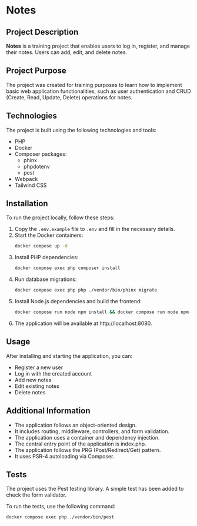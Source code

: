 # Notes

## Project Description

**Notes** is a training project that enables users to log in, register, and manage their notes. Users can add, edit, and delete notes.

## Project Purpose

The project was created for training purposes to learn how to implement basic web application functionalities, such as user authentication and CRUD (Create, Read, Update, Delete) operations for notes.

## Technologies

The project is built using the following technologies and tools:

- PHP
- Docker
- Composer packages:
    - phinx
    - phpdotenv
    - pest
- Webpack
- Tailwind CSS

## Installation

To run the project locally, follow these steps:

1. Copy the `.env.example` file to `.env` and fill in the necessary details.
2. Start the Docker containers:
   ```bash
   docker compose up -d
3. Install PHP dependencies:
    ```bash
   docker compose exec php composer install
4. Run database migrations:
    ```bash
   docker compose exec php php ./vendor/bin/phinx migrate
5. Install Node.js dependencies and build the frontend:
    ```bash
   docker compose run node npm install && docker compose run node npm run start
6. The application will be available at http://localhost:8080.

## Usage

After installing and starting the application, you can:

- Register a new user
- Log in with the created account
- Add new notes
- Edit existing notes
- Delete notes

## Additional Information

- The application follows an object-oriented design.
- It includes routing, middleware, controllers, and form validation.
- The application uses a container and dependency injection.
- The central entry point of the application is index.php.
- The application follows the PRG (Post/Redirect/Get) pattern.
- It uses PSR-4 autoloading via Composer.

## Tests

The project uses the Pest testing library. A simple test has been added to check the form validator.

To run the tests, use the following command:

```bash
docker compose exec php ./vendor/bin/pest
